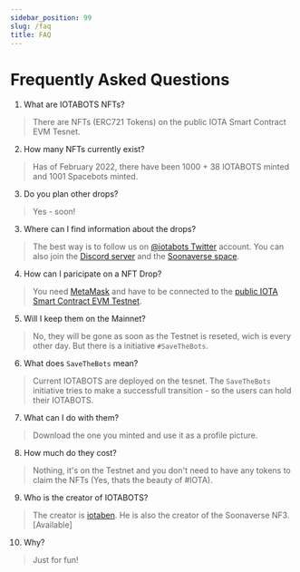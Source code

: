 ```yaml
---
sidebar_position: 99
slug: /faq
title: FAQ
---
```


# Frequently Asked Questions

1. What are IOTABOTS NFTs?
> There are NFTs (ERC721 Tokens) on the public IOTA Smart Contract EVM Tesnet.

2. How many NFTs currently exist?
> Has of February 2022, there have been 1000 + 38 IOTABOTS minted and 1001 Spacebots minted.

3. Do you plan other drops?
> Yes - soon!

3. Where can I find information about the drops?
> The best way is to follow us on [@iotabots Twitter](https://twitter.com/iotabots) account.
> You can also join the [Discord server](https://discord.gg/hYaZveBYHn) and the [Soonaverse space](https://soonaverse.com/space/0x9dd831f7eed22ca73b254422baab74a8c460e438/overview).

4. How can I paricipate on a NFT Drop? 
> You need [MetaMask](https://metamask.io/) and have to be connected to the [public IOTA Smart Contract EVM Testnet](https://wiki.iota.org/wasp/guide/chains_and_nodes/testnet#interact-with-evm).

5. Will I keep them on the Mainnet? 
> No, they will be gone as soon as the Testnet is reseted, wich is every other day. But there is a initiative `#SaveTheBots`.

6. What does `SaveTheBots` mean?
> Current IOTABOTS are deployed on the tesnet. The `SaveTheBots` initiative tries to make a successfull transition - so the users can hold their IOTABOTS.

7. What can I do with them? 
> Download the one you minted and use it as a profile picture.

8. How much do they cost? 
> Nothing, it's on the Testnet and you don't need to have any tokens to claim the NFTs (Yes, thats the beauty of #IOTA).

9. Who is the creator of IOTABOTS?
> The creator is [iotaben](https://twitter.com/iotaben).
> He is also the creator of the Soonaverse NF3. [Available]

10. Why?
> Just for fun!
